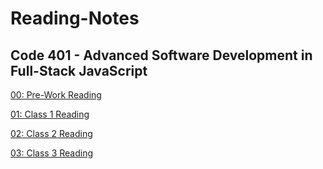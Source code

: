 # Reading-Notes

## Code 401 - Advanced Software Development in Full-Stack JavaScript
[00: Pre-Work Reading](/401/pre-work-reading.md)

[01: Class 1 Reading](/401/class01-reading.md)

[02: Class 2 Reading](/401/class02-reading.md)

[03: Class 3 Reading](/401/class03-reading.md)

